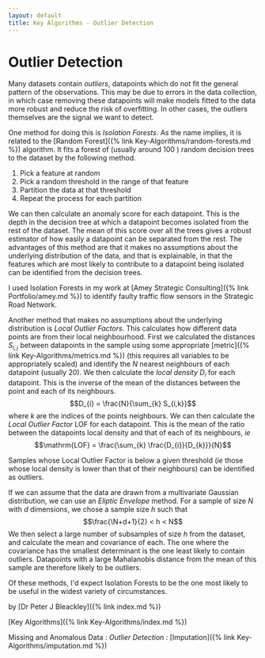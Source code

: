 ```yaml
---
layout: default
title: Key Algorithms - Outlier Detection
---
```


# Outlier Detection

Many datasets contain *outliers*, datapoints which do not fit the general pattern of the observations. This may be due to errors in the data collection, in which case removing these datapoints will make models fitted to the data more robust and reduce the risk of overfitting. In other cases, the outliers themselves are the signal we want to detect.

One method for doing this is *Isolation Forests*. As the name implies, it is related to the [Random Forest]({% link Key-Algorithms/random-forests.md %}) algorithm. It fits a forest of (usually around 100 ) random decision trees to the dataset by the following method.

1. Pick a feature at random
2. Pick a random threshold in the range of that feature
3. Partition the data at that threshold
4. Repeat the process for each partition

We can then calculate an anomaly score for each datapoint. This is the depth in the decision tree at which a datapoint becomes isolated from the rest of the dataset. The mean of this score over all the trees gives a robust estimator of how easily a datapoint can be separated from the rest. The advantages of this method are that it makes no assumptions about the underlying distribution of the data, and that is explainable, in that the features which are most likely to contribute to a datapoint being isolated can be identified from the decision trees.

I used Isolation Forests in my work at [Amey Strategic Consulting]({% link Portfolio/amey.md %}) to identify faulty traffic flow sensors in the Strategic Road Network.

Another method that makes no assumptions about the underlying distribution is *Local Outlier Factors*. This calculates how different data points are from their local neighbourhood. First we calculated the distances $S_{i,j}$ between datapoints in the sample using some appropriate [metric]({% link Key-Algorithms/metrics.md %}) (this requires all variables to be appropriately scaled) and identify the $N$ nearest neighbours of each datapoint (usually 20). We then calculate the *local density* $D_{i}$ for each datapoint. This is the inverse of the mean of the distances between the point and each of its neighbours.
$$D_{i} = \frac{N}{\sum_{k} S_{i,k}}$$ where $k$ are the indices of the points neighbours. We can then calculate the *Local Outlier Factor* $\mathrm{LOF}$ for each datapoint. This is the mean of the ratio between the datapoints local density and that of each of its neighbours, *ie* 
$$\mathrm{LOF} = \frac{\sum_{k} \frac{D_{i}}{D_{k}}}{N}$$

Samples whose Local Outlier Factor is below a given threshold (*ie* those whose local density is lower than that of their neighbours) can be identified as outliers.

If we can assume that the data are drawn from a multivariate Gaussian distribution, we can use an *Eliptic Envelope* method. For a sample of size $N$ with $d$ dimensions, we chose a sample size $h$ such that 
$$\frac{\N+d+1}{2} < h < N$$
We then select a large number of subsamples of size $h$ from the dataset, and calculate the mean and covariance of each. The one where the covariance has the smallest determinant is the one least likely to contain outliers. Datapoints with a large Mahalanobis distance from the mean of this sample are therefore likely to be outliers.

Of these methods, I'd expect Isolation Forests to be the one most likely to be useful in the widest variety of circumstances.

by [Dr Peter J Bleackley]({% link index.md %})

[Key Algorithms]({% link Key-Algorithms/index.md %})


Missing and Anomalous Data 
: *Outlier Detection*
: [Imputation]({% link Key-Algorithms/imputation.md %})
